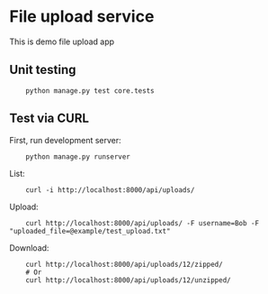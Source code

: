 # File upload service
This is demo file upload app

## Unit testing

        python manage.py test core.tests

## Test via CURL
First, run development server:

        python manage.py runserver

List:

        curl -i http://localhost:8000/api/uploads/

Upload:

        curl http://localhost:8000/api/uploads/ -F username=Bob -F "uploaded_file=@example/test_upload.txt"

Download:

        curl http://localhost:8000/api/uploads/12/zipped/
        # Or
        curl http://localhost:8000/api/uploads/12/unzipped/


